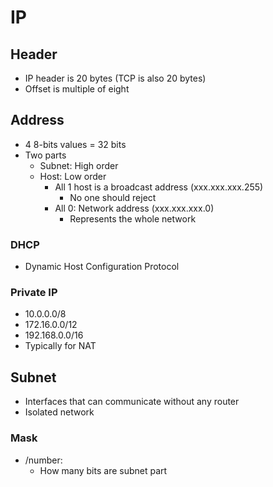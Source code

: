 # IP

## Header

+ IP header is 20 bytes (TCP is also 20 bytes)
+ Offset is multiple of eight

## Address

+ 4 8-bits values = 32 bits
+ Two parts
  + Subnet: High order
  + Host: Low order
    + All 1 host is a broadcast address (xxx.xxx.xxx.255)
      + No one should reject
    + All 0: Network address (xxx.xxx.xxx.0)
      + Represents the whole network

### DHCP

+ Dynamic Host Configuration Protocol

### Private IP

+ 10.0.0.0/8
+ 172.16.0.0/12
+ 192.168.0.0/16
+ Typically for NAT

## Subnet

+ Interfaces that can communicate without any router
+ Isolated network

### Mask

+ /number: 
  + How many bits are subnet part


